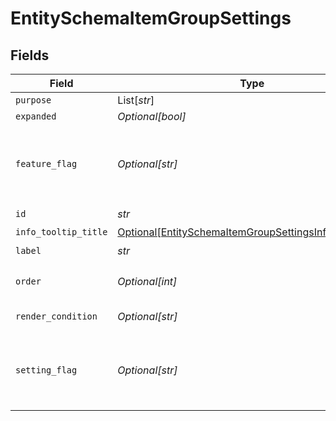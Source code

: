 # EntitySchemaItemGroupSettings


## Fields

| Field                                                                                                                           | Type                                                                                                                            | Required                                                                                                                        | Description                                                                                                                     | Example                                                                                                                         |
| ------------------------------------------------------------------------------------------------------------------------------- | ------------------------------------------------------------------------------------------------------------------------------- | ------------------------------------------------------------------------------------------------------------------------------- | ------------------------------------------------------------------------------------------------------------------------------- | ------------------------------------------------------------------------------------------------------------------------------- |
| `purpose`                                                                                                                       | List[*str*]                                                                                                                     | :heavy_minus_sign:                                                                                                              | N/A                                                                                                                             |                                                                                                                                 |
| `expanded`                                                                                                                      | *Optional[bool]*                                                                                                                | :heavy_minus_sign:                                                                                                              | N/A                                                                                                                             |                                                                                                                                 |
| `feature_flag`                                                                                                                  | *Optional[str]*                                                                                                                 | :heavy_minus_sign:                                                                                                              | This group should only be active when the feature flag is enabled                                                               | FF_MY_FEATURE_FLAG                                                                                                              |
| `id`                                                                                                                            | *str*                                                                                                                           | :heavy_check_mark:                                                                                                              | N/A                                                                                                                             |                                                                                                                                 |
| `info_tooltip_title`                                                                                                            | [Optional[EntitySchemaItemGroupSettingsInfoTooltipTitle]](../../models/shared/entityschemaitemgroupsettingsinfotooltiptitle.md) | :heavy_minus_sign:                                                                                                              | N/A                                                                                                                             |                                                                                                                                 |
| `label`                                                                                                                         | *str*                                                                                                                           | :heavy_check_mark:                                                                                                              | N/A                                                                                                                             |                                                                                                                                 |
| `order`                                                                                                                         | *Optional[int]*                                                                                                                 | :heavy_minus_sign:                                                                                                              | Render order of the group                                                                                                       |                                                                                                                                 |
| `render_condition`                                                                                                              | *Optional[str]*                                                                                                                 | :heavy_minus_sign:                                                                                                              | N/A                                                                                                                             | _is_composite_price = "false"                                                                                                   |
| `setting_flag`                                                                                                                  | *Optional[str]*                                                                                                                 | :heavy_minus_sign:                                                                                                              | This group should only be active when the setting is enabled                                                                    | MY_SETTING                                                                                                                      |